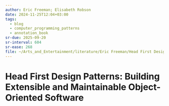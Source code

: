 ```yaml
---
author: Eric Freeman; Elisabeth Robson
date: 2024-11-25T12:04+03:00
tags:
  - blog
  - computer_programming_patterns
  - annotation_book
sr-due: 2025-09-20
sr-interval: 604
sr-ease: 268
file: ~/Arts_and_Entertainment/literature/Eric Freeman/Head First Design Patterns_ Building Extensible and Maintainable Object-Oriented Software (2115)/Head First Design Patterns_ Building Exten - Eric Freeman.pdf
---
```


# Head First Design Patterns: Building Extensible and Maintainable Object-Oriented Software
